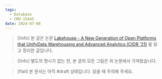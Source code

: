 ```yaml
---
tags:
  - Database
  - CMU-15445
date: 2024-07-08
---
```

> [!info] 본 글은 논문 [Lakehouse - A New Generation of Open Platforms that UnifyData Warehousing and Advanced Analytics (CIDR '21)](https://www.cidrdb.org/cidr2021/papers/cidr2021_paper17.pdf) 를 읽고 정리한 글입니다.

> [!info] 별도의 명시가 없는 한, 본 글의 모든 그림은 위 논문에서 가져왔습니다.

> [!fail] 본 문서는 아직 #draft 상태입니다. 읽을 때 주의해 주세요.

